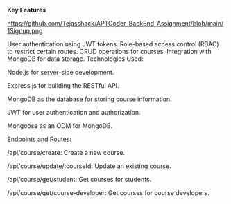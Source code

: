 **Key Features**

https://github.com/Tejasshack/APTCoder_BackEnd_Assignment/blob/main/1Signup.png

User authentication using JWT tokens.
Role-based access control (RBAC) to restrict certain routes.
CRUD operations for courses.
Integration with MongoDB for data storage.
Technologies Used:

Node.js for server-side development.

Express.js for building the RESTful API.

MongoDB as the database for storing course information.

JWT for user authentication and authorization.

Mongoose as an ODM for MongoDB.

Endpoints and Routes:




/api/course/create: Create a new course.

/api/course/update/:courseId: Update an existing course.

/api/course/get/student: Get courses for students.

/api/course/get/course-developer: Get courses for course developers.
